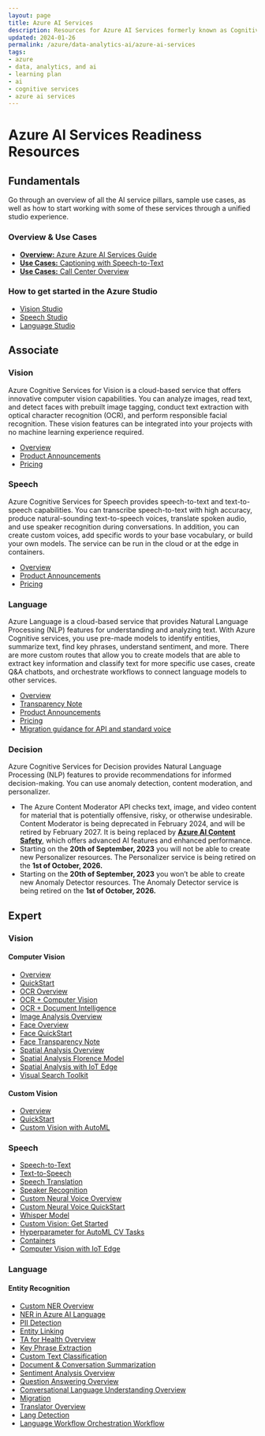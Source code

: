 ```yaml
---
layout: page
title: Azure AI Services
description: Resources for Azure AI Services formerly known as Cognitive Services 
updated: 2024-01-26
permalink: /azure/data-analytics-ai/azure-ai-services
tags: 
- azure
- data, analytics, and ai
- learning plan
- ai
- cognitive services
- azure ai services
---
```


# Azure AI Services Readiness Resources

## Fundamentals
Go through an overview of all the AI service pillars, sample use cases, as well as how to start working with some of these services through a unified studio experience.

### Overview & Use Cases
* [**Overview:** Azure Azure AI Services Guide](https://learn.microsoft.com/en-us/azure/ai-services/)
* [**Use Cases:** Captioning with Speech-to-Text](https://learn.microsoft.com/en-us/azure/cognitive-services/speech-service/captioning-concepts?pivots=programming-language-csharp)
* [**Use Cases:** Call Center Overview](https://learn.microsoft.com/en-us/azure/cognitive-services/speech-service/call-center-overview)

### How to get started in the Azure Studio
* [Vision Studio](https://portal.vision.cognitive.azure.com/gallery/featured)
* [Speech Studio](https://speech.microsoft.com/)
* [Language Studio](https://language.cognitive.azure.com/)


## Associate

### Vision
Azure Cognitive Services for Vision is a cloud-based service that offers innovative computer vision capabilities. You can analyze images, read text, and detect faces with prebuilt image tagging, conduct text extraction with optical character recognition (OCR), and perform responsible facial recognition. These vision features can be integrated into your projects with no machine learning experience required.

* [Overview](https://learn.microsoft.com/en-us/azure/cognitive-services/computer-vision/)
* [Product Announcements](https://learn.microsoft.com/en-us/azure/ai-services/computer-vision/whats-new)
* [Pricing](https://azure.microsoft.com/en-us/pricing/details/cognitive-services/computer-vision/)
  
### Speech 
Azure Cognitive Services for Speech provides speech-to-text and text-to-speech capabilities. You can transcribe speech-to-text with high accuracy, produce natural-sounding text-to-speech voices, translate spoken audio, and use speaker recognition during conversations. In addition, you can create custom voices, add specific words to your base vocabulary, or build your own models. The service can be run in the cloud or at the edge in containers. 

* [Overview](https://learn.microsoft.com/en-us/azure/cognitive-services/speech-service/)
* [Product Announcements](https://learn.microsoft.com/en-us/azure/ai-services/speech-service/releasenotes?tabs=speech-sdk)
* [Pricing](https://azure.microsoft.com/en-us/pricing/details/cognitive-services/speech-services/)
  
### Language 
Azure Language is a cloud-based service that provides Natural Language Processing (NLP) features for understanding and analyzing text. With Azure Cognitive services, you use pre-made models to identify entities, summarize text, find key phrases, understand sentiment, and more. There are more custom routes that allow you to create models that are able to extract key information and classify text for more specific use cases, create Q&A chatbots, and orchestrate  workflows to connect language models to other services.

* [Overview](https://learn.microsoft.com/en-us/azure/cognitive-services/language-service/overview)
* [Transparency Note](https://learn.microsoft.com/en-us/legal/cognitive-services/language-service/transparency-note?context=%2Fazure%2Fcognitive-services%2Flanguage-service%2Fcontext%2Fcontext)
* [Product Announcements](https://learn.microsoft.com/en-us/azure/ai-services/language-service/whats-new?tabs=csharp)
* [Pricing](https://azure.microsoft.com/en-us/pricing/details/cognitive-services/language-service/)
* [Migration guidance for API and standard voice](https://learn.microsoft.com/en-us/azure/ai-services/speech-service/migration-overview-neural-voice)
  
### Decision
Azure Cognitive Services for Decision provides Natural Language Processing (NLP) features to provide recommendations for informed decision-making. You can use anomaly detection, content moderation, and personalizer.

* The Azure Content Moderator API checks text, image, and video content for material that is potentially offensive, risky, or otherwise undesirable. Content Moderator is being deprecated in February 2024, and will be retired by February 2027. It is being replaced by **[Azure AI Content Safety](https://learn.microsoft.com/en-us/azure/ai-services/content-safety/)**, which offers advanced AI features and enhanced performance.
* Starting on the **20th of September, 2023** you will not be able to create new Personalizer resources. The Personalizer service is being retired on the **1st of October, 2026.**
* Starting on the **20th of September, 2023** you won’t be able to create new Anomaly Detector resources. The Anomaly Detector service is being retired on the **1st of October, 2026.**


## Expert

### Vision

#### Computer Vision
* [Overview](https://learn.microsoft.com/en-us/azure/cognitive-services/computer-vision/overview)
* [QuickStart](https://learn.microsoft.com/en-us/training/paths/explore-computer-vision-microsoft-azure/)
* [OCR Overview](https://learn.microsoft.com/en-us/azure/cognitive-services/computer-vision/overview-ocr)
* [OCR + Computer Vision](https://www.youtube.com/watch?v=PrjlfdFRUrc&list=PLlrxD0HtieHi0mwteKBOfEeOYf0LJU4O1&index=18)
* [OCR + Document Intelligence](https://learn.microsoft.com/en-us/azure/ai-services/document-intelligence/concept-read?view=doc-intel-4.0.0)
* [Image Analysis Overview](https://learn.microsoft.com/en-us/azure/ai-services/computer-vision/overview-image-analysis?tabs=4-0)
* [Face Overview](https://learn.microsoft.com/en-us/azure/ai-services/computer-vision/overview-identity)
* [Face QuickStart](https://learn.microsoft.com/en-us/training/modules/detect-analyze-faces/)
* [Face Transparency Note](https://azure.microsoft.com/mediahandler/files/resourcefiles/transparency-note-azure-cognitive-services-face-api/Face%20API%20Transparency%20Note%20(March%202019).pdf)
* [Spatial Analysis Overview](https://learn.microsoft.com/en-us/azure/ai-services/computer-vision/intro-to-spatial-analysis-public-preview)
* [Spatial Analysis Florence Model](https://azure.microsoft.com/en-us/blog/announcing-a-renaissance-in-computer-vision-ai-with-microsofts-florence-foundation-model/)
* [Spatial Analysis with IoT Edge](https://learn.microsoft.com/en-us/azure/architecture/guide/iot-edge-vision/)
* [Visual Search Toolkit](https://www.youtube.com/watch?v=ZEwaqkMkLUY&list=PLlrxD0HtieHi0mwteKBOfEeOYf0LJU4O1&index=9)

#### Custom Vision
* [Overview](https://learn.microsoft.com/en-us/azure/ai-services/custom-vision-service/overview)
* [QuickStart](https://learn.microsoft.com/en-us/training/modules/classify-images-custom-vision/)
* [Custom Vision with AutoML](https://www.youtube.com/watch?v=VvTjHzcYuaQ&list=PLlrxD0HtieHi0mwteKBOfEeOYf0LJU4O1&index=39)

### Speech 
* [Speech-to-Text](https://learn.microsoft.com/en-us/azure/cognitive-services/speech-service/speech-to-text)
* [Text-to-Speech ](https://learn.microsoft.com/en-us/azure/cognitive-services/speech-service/text-to-speech)
* [Speech Translation](https://learn.microsoft.com/en-us/azure/cognitive-services/speech-service/get-started-speech-translation?tabs=terminal&pivots=programming-language-csharp)
* [Speaker Recognition](https://learn.microsoft.com/en-us/azure/cognitive-services/speech-service/speaker-recognition-overview)
* [Custom Neural Voice Overview](https://learn.microsoft.com/en-us/azure/cognitive-services/speech-service/custom-neural-voice)
* [Custom Neural Voice QuickStart](https://www.youtube.com/watch?v=di3vKMhyLaY)
* [Whisper Model](https://learn.microsoft.com/en-us/azure/ai-services/speech-service/whisper-overview)
* [Custom Vision: Get Started](https://github.com/azure-samples/rock-paper-scissors-customvision/tree/master/)
* [Hyperparameter for AutoML CV Tasks](https://learn.microsoft.com/en-us/azure/machine-learning/reference-automl-images-hyperparameters)
* [Containers](https://learn.microsoft.com/en-us/azure/cognitive-services/containers/container-faq)
* [Computer Vision with IoT Edge](https://learn.microsoft.com/en-us/azure/architecture/guide/iot-edge-vision/)

### Language

#### Entity Recognition
* [Custom NER Overview](https://learn.microsoft.com/en-us/azure/ai-services/language-service/custom-named-entity-recognition/overview)
* [NER in Azure AI Language](https://learn.microsoft.com/en-us/azure/ai-services/language-service/named-entity-recognition/overview)
* [PII Detection](https://learn.microsoft.com/en-us/azure/ai-services/language-service/personally-identifiable-information/overview)
* [Entity Linking](https://learn.microsoft.com/en-us/azure/ai-services/language-service/entity-linking/overview)
* [TA for Health Overview](https://learn.microsoft.com/en-us/azure/ai-services/language-service/text-analytics-for-health/overview?tabs=ner)
* [Key Phrase Extraction](https://learn.microsoft.com/en-us/azure/ai-services/language-service/key-phrase-extraction/overview)
* [Custom Text Classification](https://learn.microsoft.com/en-us/azure/ai-services/language-service/custom-text-classification/overview)
* [Document & Conversation Summarization](https://learn.microsoft.com/en-us/azure/ai-services/language-service/summarization/overview?tabs=document-summarization)
* [Sentiment Analysis Overview](https://learn.microsoft.com/en-us/azure/ai-services/language-service/sentiment-opinion-mining/overview?tabs=prebuilt)
* [Question Answering Overview](https://learn.microsoft.com/en-us/azure/ai-services/language-service/question-answering/overview)
* [Conversational Language Understanding Overview](https://learn.microsoft.com/en-us/azure/ai-services/language-service/conversational-language-understanding/overview)
* [Migration](https://learn.microsoft.com/en-us/azure/ai-services/language-service/concepts/migrate)
* [Translator Overview](https://learn.microsoft.com/en-us/azure/ai-services/translator/translator-overview)
* [Lang Detection](https://learn.microsoft.com/en-us/azure/ai-services/language-service/language-detection/overview)
* [Language Workflow Orchestration Workflow](https://learn.microsoft.com/en-us/azure/ai-services/language-service/orchestration-workflow/overview)
